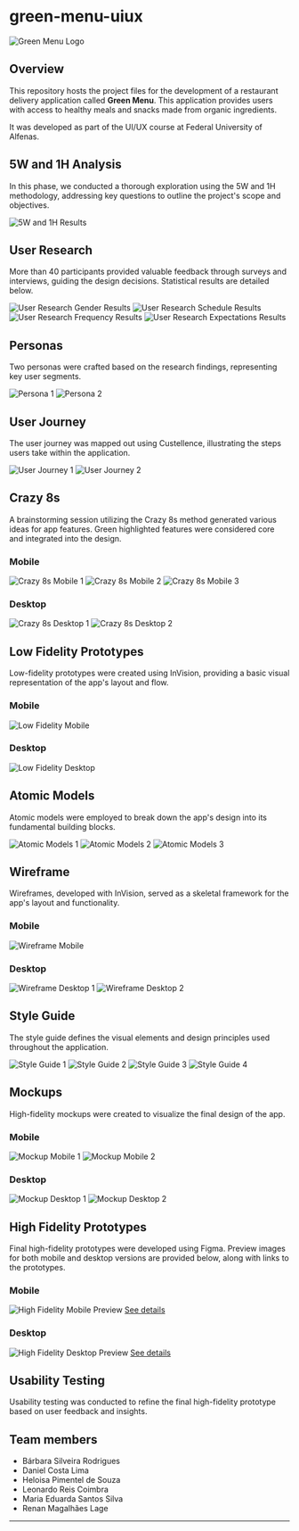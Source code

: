 # green-menu-uiux

![Green Menu Logo](images/logo.png)

## Overview

This repository hosts the project files for the development of a restaurant delivery application called **Green Menu**. This application provides users with access to healthy meals and snacks made from organic ingredients.

It was developed as part of the UI/UX course at Federal University of Alfenas.

## 5W and 1H Analysis

In this phase, we conducted a thorough exploration using the 5W and 1H methodology, addressing key questions to outline the project's scope and objectives.

![5W and 1H Results](images/5w1h.png)

## User Research

More than 40 participants provided valuable feedback through surveys and interviews, guiding the design decisions. Statistical results are detailed below.

![User Research Gender Results](images/user_research_gender.png)
![User Research Schedule Results](images/user_research_schedule.png)
![User Research Frequency Results](images/user_research_frequency.png)
![User Research Expectations Results](images/user_research_expectations.png)

## Personas

Two personas were crafted based on the research findings, representing key user segments.

![Persona 1](images/persona1.png) 
![Persona 2](images/persona2.png)

## User Journey

The user journey was mapped out using Custellence, illustrating the steps users take within the application.

![User Journey 1](images/user_journey_1.png) 
![User Journey 2](images/user_journey_2.png)

## Crazy 8s

A brainstorming session utilizing the Crazy 8s method generated various ideas for app features. Green highlighted features were considered core and integrated into the design.

### Mobile

![Crazy 8s Mobile 1](images/crazy8s_mobile_1.png)
![Crazy 8s Mobile 2](images/crazy8s_mobile_2.png)
![Crazy 8s Mobile 3](images/crazy8s_mobile_3.png)

### Desktop

![Crazy 8s Desktop 1](images/crazy8s_desktop_1.png)
![Crazy 8s Desktop 2](images/crazy8s_desktop_2.png)

## Low Fidelity Prototypes

Low-fidelity prototypes were created using InVision, providing a basic visual representation of the app's layout and flow.

### Mobile

![Low Fidelity Mobile](images/low_fidelity_mobile.png) 

### Desktop

![Low Fidelity Desktop](images/low_fidelity_desktop.png) 

## Atomic Models

Atomic models were employed to break down the app's design into its fundamental building blocks.

![Atomic Models 1](images/atomic_models_1.png)
![Atomic Models 2](images/atomic_models_2.png)
![Atomic Models 3](images/atomic_models_3.png)

## Wireframe

Wireframes, developed with InVision, served as a skeletal framework for the app's layout and functionality.

### Mobile

![Wireframe Mobile](images/wireframe_mobile.png) 

### Desktop

![Wireframe Desktop 1](images/wireframe_desktop_1.png)
![Wireframe Desktop 2](images/wireframe_desktop_2.png)

## Style Guide

The style guide defines the visual elements and design principles used throughout the application.

![Style Guide 1](images/style_guide_1.png)
![Style Guide 2](images/style_guide_2.png)
![Style Guide 3](images/style_guide_3.png)
![Style Guide 4](images/style_guide_4.png)

## Mockups

High-fidelity mockups were created to visualize the final design of the app.

### Mobile

![Mockup Mobile 1](images/mockup_mobile_1.png) 
![Mockup Mobile 2](images/mockup_mobile_2.png) 

### Desktop

![Mockup Desktop 1](images/mockup_desktop_1.png)
![Mockup Desktop 2](images/mockup_desktop_2.png)

## High Fidelity Prototypes

Final high-fidelity prototypes were developed using Figma. Preview images for both mobile and desktop versions are provided below, along with links to the prototypes.

### Mobile

![High Fidelity Mobile Preview](images/high_fidelity_mobile.png)
[See details](https://www.figma.com/proto/eazZEqo9HxD89UOcye0Q9d/UIUX?node-id=89-1386&t=2frovcX0uZerH4gl-0&scaling=scale-down&page-id=89%3A1386&starting-point-node-id=375%3A1521)

### Desktop

![High Fidelity Desktop Preview](images/high_fidelity_desktop.png)
[See details](https://www.figma.com/proto/eazZEqo9HxD89UOcye0Q9d/UIUX?node-id=353-1669&t=2frovcX0uZerH4gl-0&scaling=scale-down&page-id=89%3A1385&starting-point-node-id=353%3A1669)

## Usability Testing

Usability testing was conducted to refine the final high-fidelity prototype based on user feedback and insights.

## Team members

- Bárbara Silveira Rodrigues
- Daniel Costa Lima
- Heloisa Pimentel de Souza
- Leonardo Reis Coimbra
- Maria Eduarda Santos Silva
- Renan Magalhães Lage

***
